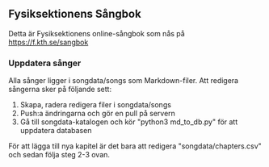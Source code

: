 ## Fysiksektionens Sångbok

Detta är Fysiksektionens online-sångbok som nås på https://f.kth.se/sangbok

### Uppdatera sånger

Alla sånger ligger i songdata/songs som Markdown-filer.
Att redigera sångerna sker på följande sett:

1. Skapa, radera redigera filer i songdata/songs
2. Push:a ändringarna och gör en pull på servern
3. Gå till songdata-katalogen och kör "python3 md\_to\_db.py" för att uppdatera databasen

För att lägga till nya kapitel är det bara att redigera "songdata/chapters.csv" och sedan följa steg 2-3 ovan.